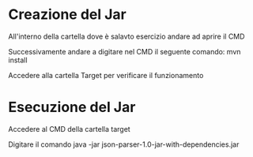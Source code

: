 # Creazione del Jar

All'interno della cartella dove è salavto esercizio andare ad aprire il CMD

Successivamente andare a digitare nel CMD il seguente comando: mvn install

Accedere alla cartella Target per verificare il funzionamento

# Esecuzione del Jar

Accedere al CMD della cartella target

Digitare il comando java -jar json-parser-1.0-jar-with-dependencies.jar
